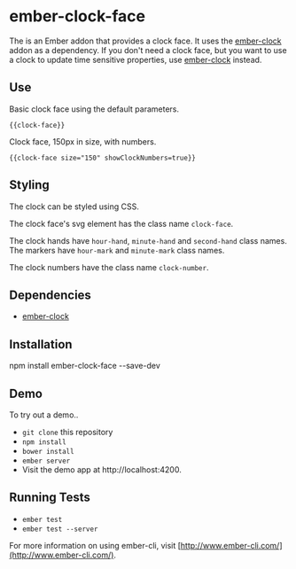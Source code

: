 # ember-clock-face

The is an Ember addon that provides a clock face.  It uses the [ember-clock](https://github.com/lozjackson/ember-clock) addon as a dependency.  If you don't need a clock face, but you want to use a clock to update time sensitive properties, use [ember-clock](https://github.com/lozjackson/ember-clock) instead.




## Use

Basic clock face using the default parameters.

  ```
  {{clock-face}}
  ```

Clock face, 150px in size, with numbers.

  ```
  {{clock-face size="150" showClockNumbers=true}}
  ```




## Styling

The clock can be styled using CSS.

The clock face's svg element has the class name `clock-face`.

The clock hands have `hour-hand`, `minute-hand` and `second-hand` class names.  
The markers have `hour-mark` and `minute-mark` class names.

The clock numbers have the class name `clock-number`.




## Dependencies

* [ember-clock](https://github.com/lozjackson/ember-clock)




## Installation

npm install ember-clock-face --save-dev




## Demo

To try out a demo..

* `git clone` this repository
* `npm install`
* `bower install`
* `ember server`
* Visit the demo app at http://localhost:4200.




## Running Tests

* `ember test`
* `ember test --server`

For more information on using ember-cli, visit [http://www.ember-cli.com/](http://www.ember-cli.com/).
